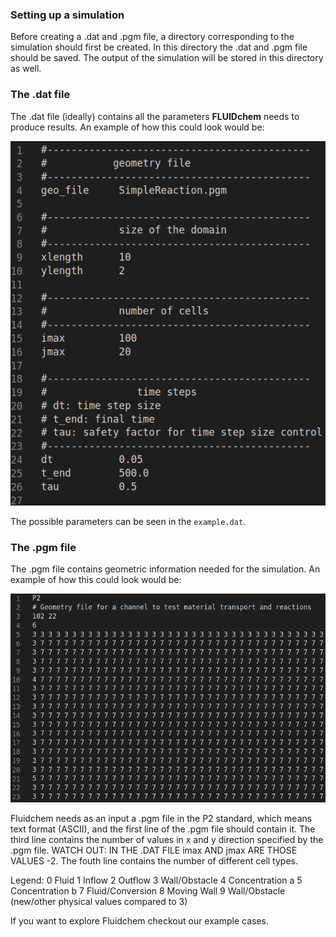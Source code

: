 ### Setting up a simulation

Before creating a .dat and .pgm file, a directory corresponding to the simulation should first be created.
In this directory the .dat and .pgm file should be saved. The output of the simulation will be stored in this directory as well.

### The .dat file

The .dat file (ideally) contains all the parameters **FLUIDchem** needs to produce results. An example of how this could look would be:

![](Example_datfile.png)

The possible parameters can be seen in the `example.dat`.

### The .pgm file

The .pgm file contains geometric information needed for the simulation. An example of how this could look would be:

![](Example_pgmfile.png)

Fluidchem needs as an input a .pgm file in the P2 standard, which means text format (ASCII), and the first line of the .pgm file should contain it.
The third line contains the number of values in x and y direction specified by the .pgm file. WATCH OUT: IN THE .DAT FILE imax AND jmax ARE THOSE VALUES -2.
The fouth line contains the number of different cell types.

Legend:
0  Fluid
1  Inflow
2  Outflow
3  Wall/Obstacle
4  Concentration a
5  Concentration b
7  Fluid/Conversion
8  Moving Wall
9  Wall/Obstacle (new/other physical values compared to 3)

If you want to explore Fluidchem checkout our example cases.




